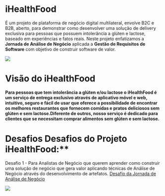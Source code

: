 # iHealthFood
É um projeto de plataforma de negócio digital multilateral, envolve B2C e B2B, aberto, para demonstrar como desenvolver uma solução de delivery exclusiva para pessoas que possuem intolerância a glúten e lactose, baseado em experiências e fatos reais. Neste projeto enfatizamos a **Jornada de Análise de Negócio** aplicada a **Gestão de Requisitos de Software** com objetivo de construir software de valor.

![](http://www.etecnologia.com.br/images/fars/banner-ihealthfood.png)

# Visão do iHealthFood
**Para pessoas que tem intolerância a glúten e/ou lactose o iHealthFood é um serviço de entrega exclusivo através de aplicativo móvel e web, intuitivo, seguro e fácil de usar que oferece a possibilidade de encontrar os melhores restaurantes que fornecem comidas e pratos deliciosos sem glúten e sem lactose.Diferente de outros, nosso serviço é dedicado para clientes que se necessitam comprar alimentos sem glúten e sem lactose.**

# Desafios Desafios do Projeto iHealthFood:**

Desafio 1 - Para Analistas de Negócio que querem aprender como construir uma solução de negócio que gera valor aplicando técnicas de Análise de Negócio através do desenvolvimento de artefatos.
[Desafio da Jornada de Análise de Negócio](https://github.com/Rildosan/iHealthFood-AN) 

![](http://www.etecnologia.com.br/images/fars/rnrnfinclude.png)
